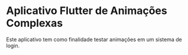 # Aplicativo Flutter de Animações Complexas

Este aplicativo tem como finalidade testar animações em um sistema de login.
